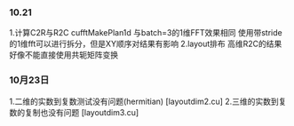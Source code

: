 ### 10.21
1.计算C2R与R2C
cufftMakePlan1d 与batch=3的1维FFT效果相同
使用带stride的1维fft可以进行拆分，但是XY顺序对结果有影响
2.layout排布
高维R2C的结果好像不能直接使用共轭矩阵变换

### 10月23日
1.二维的实数到复数测试没有问题(hermitian) [layoutdim2.cu]
2.三维的实数到复数的复制也没有问题 [layoutdim3.cu]